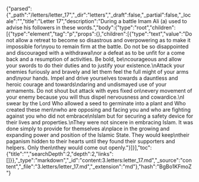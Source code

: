 {"parsed":{"_path":"/letters/letter_17","_dir":"letters","_draft":false,"_partial":false,"_locale":"","title":"Letter 17","description":"During a battle Imam Ali (a) used to advise his followers in these words.","body":{"type":"root","children":[{"type":"element","tag":"p","props":{},"children":[{"type":"text","value":"Do not allow a retreat to become so disastrous and overpowering as to make it impossible for\nyou to remain firm at the battle. Do not be so disappointed and discouraged with a withdrawal\nor a defeat as to be unfit for a come back and a resumption of activities. Be bold, be\ncourageous and allow your swords to do their duties and to justify your existence.\nAttack your enemies furiously and bravely and let them feel the full might of your arms and\nyour hands. Impel and drive yourselves towards a dauntless and heroic courage and towards\ndaring and undismayed use of your armaments. Do not shout but attack with eyes fixed on\nevery movement of your enemy because you will thus dispel nervousness and cowardice.\nI swear by the Lord Who allowed a seed to germinate into a plant and Who created these men\nwho are opposing and facing you and who are fighting against you who did not embrace\nIslam but for securing a safety device for their lives and properties.\nThey were not sincere in embracing Islam. It was done simply to provide for themselves a\nplace in the growing and expanding power and position of the Islamic State. They would keep\ntheir paganism hidden to their hearts until they found their supporters and helpers. Only then\nthey would come out openly."}]}],"toc":{"title":"","searchDepth":2,"depth":2,"links":[]}},"_type":"markdown","_id":"content:3.letters:letter_17.md","_source":"content","_file":"3.letters/letter_17.md","_extension":"md"},"hash":"BgBo1KFmoZ"}
